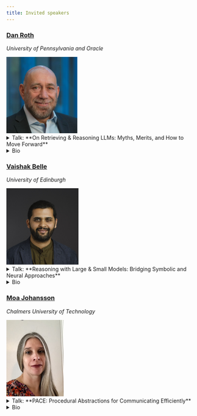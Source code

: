 ```yaml
---
title: Invited speakers
---
```


### [Dan Roth](https://www.cis.upenn.edu/~danroth/)
_University of Pennsylvania and Oracle_

<div style="text-align: left;">
  <a href="/"><img src="/images/dan_roth.jpg" height="200"/></a>
</div>


<details>
<summary>Talk: **On Retrieving & Reasoning LLMs: Myths, Merits, and How to Move Forward**</summary>
The rapid progress made over the last few years in generating linguistically coherent natural language has blurred, in the mind of many, the difference between natural language generation, understanding, knowledge retrieval and use, and the ability to reason with respect to the world.
Nevertheless, reliably and consistently supporting high-level decisions that depend on natural language understanding and heterogenous information retrieval is still difficult, mostly, but not only, since most of these tasks are computationally more complex than language models can support.
I will discuss some of the challenges underlying reasoning and information access and argue that we should exploit what LLMs do well while delegating responsibility to special purpose models and solvers for decision making.
I will present some of our work in this space, focusing on supporting reasoning and information access via Neuro-symbolic methods.
</details>
<details>
<summary>Bio</summary>
Dan Roth is the Eduardo D. Glandt Distinguished Professor at the Department of Computer and Information Science, University of Pennsylvania and the Chief AI Scientist at Oracle.
Until June 2024 Dan was a VP/Distinguished Scientist at AWS AI.
In his role at AWS Roth led over the last three years the scientific effort behind the first-generation Generative AI products from AWS, including Titan Models, Amazon Q efforts, and Bedrock, from inception until they became generally available. 
Dan is a Fellow of the AAAS, ACM, AAAI, and ACL.
In 2017, Dan was awarded the John McCarthy Award; he was recognized for "for major conceptual and theoretical advances in the modeling of natural language understanding, machine learning, and reasoning".
He has published broadly in natural language processing, machine learning, knowledge representation and reasoning, and learning theory, was the Editor-in-Chief of the Journal of Artificial Intelligence Research (JAIR) and has served as a Program Chair and Conference Chair for the major conferences in his research areas.
Roth has been involved in several startups; most recently he was a co-founder and chief scientist of NexLP, a startup that leverages the latest advances in Natural Language Processing, Cognitive Analytics, and Machine Learning in the legal and compliance domains.
NexLP was acquired by Reveal.
Dan received his B.A Summa cum laude in Mathematics from the Technion, Israel and his Ph.D. in Computer Science from Harvard University in 1995.
</details>


### [Vaishak Belle](http://www.vaishakbelle.org/about/)
_University of Edinburgh_

<div style="text-align: left;">
  <a href="/"><img src="/images/vaishak_belle.jpg" height="200"/></a>
</div>

<details>
<summary>Talk: **Reasoning with Large & Small Models: Bridging Symbolic and Neural Approaches**</summary>
This talk explores the intersection of large language models (LLMs) and reasoning systems, with a focus on addressing fundamental challenges in developing correct and reliable systems.
We'll examine our work on augmenting LLMs with external "symbolic executors", creating hybrid architectures that leverage the strengths of both paradigms.
The presentation will then talk about how LLMs represent and manipulate beliefs - standing for interactions with human or artificial users.
We'll also discuss a few considerations for agentic pipelines, and how these sit with the broader paradigm of agent modelling, which has a long history in AI.
We'll preface this development by first briefly reviewing the paradigm of neuro-symbolic AI, and emergent ideas such as loss functions and neural program induction.
</details>
<details>
<summary>Bio</summary>
Dr Vaishak Belle (he/him) is a Chancellor’s Fellow and Reader at the School of Informatics, University of Edinburgh.
He is an Alan Turing Institute Faculty Fellow, a Royal Society University Research Fellow, and a member of the RSE (Royal Society of Edinburgh) Young Academy of Scotland.
He was previously at KU Leuven (Belgium), University of Toronto (Canada), Aachen University of Technology (Germany) and University of Trento (Italy).
At the University of Edinburgh, he directs a research lab on artificial intelligence, specialising in the unification of logic and machine learning, with a recent emphasis on explainability and ethics. He has given research seminars at academic institutions such as MIT and Oxford, tutorials at AI conferences, and talks at venues such as Ars Electronica and the Samsung AI Forum.
He has co-authored close to 120 peer-reviewed articles on AI, at venues such as IJCAI, UAI, AAAI, MLJ, AIJ, JAIR, AAMAS, and along with his co-authors, he has won the Microsoft best paper award at UAI, the Machine learning journal best student paper award at ECML-PKDD, and the Machine learning journal best student paper award at ILP.
In 2014, he received a silver medal by the Kurt Goedel Society.
He has served on the senior program committee/area chair of major AI conferences, co-chaired the ML track at KR, among others, and as PI and CoI secured a grant income of close to 8 million pounds.
Recently, he has consulted with major banks on explainable AI and its impact in financial institutions.
</details>

### [Moa Johansson](https://www.cse.chalmers.se/~jomoa/)
_Chalmers University of Technology_

<div style="text-align: left;">
  <a href="/"><img src="/images/moa_johansson.jpeg" height="200"/></a>
</div>

<details>
<summary>Talk: **PACE: Procedural Abstractions for Communicating Efficiently**</summary>
A central but unresolved aspect of problem-solving in AI is the capability to introduce and use abstractions, something humans excel at.
Work in cognitive science has demonstrated that humans tend towards higher levels of abstraction when engaged in collaborative task-oriented communication, enabling gradually shorter and more information-efficient utterances.
In this talk, I will describe a neuro-symbolic method for introducing such abstractions called PACE.
On the symbolic side, we draw on work from library learning in program synthesis for proposing abstractions.
We combine this with neural methods for communication and reinforcement learning, via a novel use of bandit algorithms for controlling the exploration and exploitation trade-off in introducing new abstractions.
Accepted for CogSci 2025 (oral), preprint: [https://arxiv.org/abs/2409.20120](https://arxiv.org/abs/2409.20120)
</details>
<details>
<summary>Bio</summary>
Moa Johansson is an Associate Professor in the Data Science and AI division at Chalmers University of Technology.
She is interested in neuro-symbolic AI: the combination of neural machine learning methods and symbolic methods from e.g. theorem proving and program synthesis.
Her group works on applications in maths and reasoning, cognitive science, and language.
</details>
